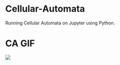 # Cellular-Automata
Running Cellular Automata on Jupyter using Python. 

# CA GIF
![](https://upload.wikimedia.org/wikipedia/commons/e/e5/Gospers_glider_gun.gif)
